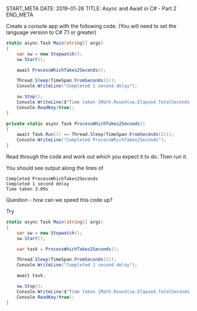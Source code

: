 START_META
DATE: 2019-01-26
TITLE: Async and Await in C# - Part 2
END_META

Create a console app with the following code.  (You will need to set the language version to C# 7.1 or greater)

```c#
static async Task Main(string[] args)
{
    var sw = new Stopwatch();
    sw.Start();

    await ProcessWhichTakes2Seconds();

    Thread.Sleep(TimeSpan.FromSeconds(1));
    Console.WriteLine("Completed 1 second delay");

    sw.Stop();
    Console.WriteLine($"Time taken {Math.Round(sw.Elapsed.TotalSeconds, 2)}s");
    Console.ReadKey(true);
}

private static async Task ProcessWhichTakes2Seconds()
{
    await Task.Run(() => Thread.Sleep(TimeSpan.FromSeconds(2)));
    Console.WriteLine("Completed ProcessWhichTakes2Seconds");
}
```        

Read through the code and work out which you expect it to do.  Then run it.

You should see output along the lines of 
```
Completed ProcessWhichTakes2Seconds
Completed 1 second delay
Time taken 3.09s
```

Question - how can we speed this code up?

Try

```c#
static async Task Main(string[] args)
{
    var sw = new Stopwatch();
    sw.Start();

    var task = ProcessWhichTakes2Seconds();

    Thread.Sleep(TimeSpan.FromSeconds(1));
    Console.WriteLine("Completed 1 second delay");

    await task;

    sw.Stop();
    Console.WriteLine($"Time taken {Math.Round(sw.Elapsed.TotalSeconds, 2)}s");
    Console.ReadKey(true);
}
```        

